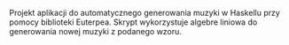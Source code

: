 
Projekt aplikacji do automatycznego generowania muzyki w Haskellu przy pomocy biblioteki Euterpea. Skrypt wykorzystuje algebre liniowa do generowania nowej muzyki z podanego wzoru.
